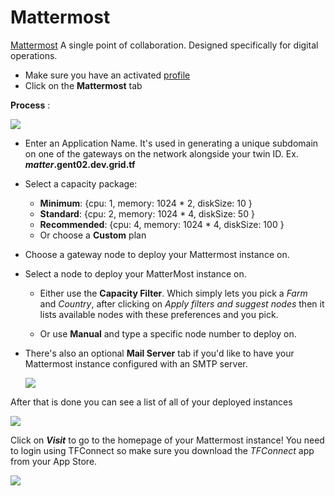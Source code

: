 # Mattermost

[Mattermost](https://mattermost.com/) A single point of collaboration. Designed specifically for digital operations.


- Make sure you have an activated [profile](weblets/weblets_profile_manager)
- Click on the **Mattermost** tab

__Process__ :

![](weblets/img/mattermost1.png)

- Enter an Application Name. It's used in generating a unique subdomain on one of the gateways on the network alongside your twin ID. Ex. ***matter*.gent02.dev.grid.tf**

- Select a capacity package:
    - **Minimum**: {cpu: 1, memory: 1024 * 2, diskSize: 10 }
    - **Standard**: {cpu: 2, memory: 1024 * 4, diskSize: 50 }
    - **Recommended**: {cpu: 4, memory: 1024 * 4, diskSize: 100 }
    - Or choose a **Custom** plan
- Choose a gateway node to deploy your Mattermost instance on.


- Select a node to deploy your MatterMost instance on.

    - Either use the **Capacity Filter**. Which simply lets you pick a *Farm* and *Country*, after clicking on *Apply filters and suggest nodes* then it lists available nodes with these preferences and you pick.


    - Or use **Manual** and type a specific node number to deploy on.

- There's also an optional **Mail Server** tab if you'd like to have your Mattermost instance configured with an SMTP server.

   ![](weblets/img/mattermost3.png)

After that is done you can see a list of all of your deployed instances

![](weblets/img/mattermost4.png)

Click on ***Visit*** to go to the homepage of your Mattermost instance! You need to login using TFConnect so make sure you download the *TFConnect* app from your App Store.

![](weblets/img/mattermost5.png)
